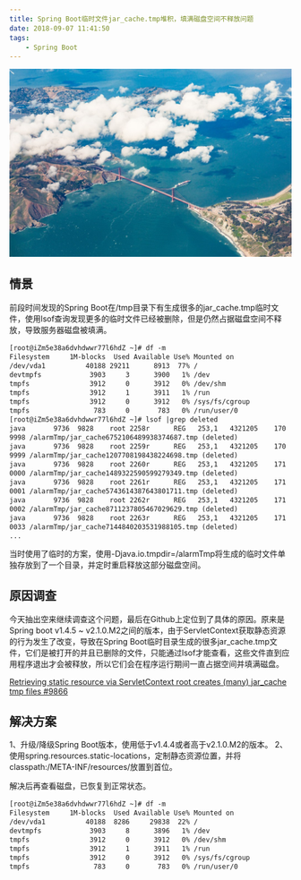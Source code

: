 ```yaml
---
title: Spring Boot临时文件jar_cache.tmp堆积，填满磁盘空间不释放问题
date: 2018-09-07 11:41:50
tags:
    - Spring Boot
---
```

![homePage](/upload/homePage/20180907140001.jpg)
<!--more-->

## 情景
前段时间发现的Spring Boot在/tmp目录下有生成很多的jar_cache.tmp临时文件，使用lsof查询发现更多的临时文件已经被删除，但是仍然占据磁盘空间不释放，导致服务器磁盘被填满。

```
[root@iZm5e38a6dvhdwwr77l6hdZ ~]# df -m
Filesystem     1M-blocks  Used Available Use% Mounted on
/dev/vda1          40188 29211      8913  77% /
devtmpfs            3903     3      3900   1% /dev
tmpfs               3912     0      3912   0% /dev/shm
tmpfs               3912     1      3911   1% /run
tmpfs               3912     0      3912   0% /sys/fs/cgroup
tmpfs                783     0       783   0% /run/user/0
[root@iZm5e38a6dvhdwwr77l6hdZ ~]# lsof |grep deleted
java       9736  9828    root 2258r      REG   253,1   4321205    170  9998 /alarmTmp/jar_cache6752106489938374687.tmp (deleted)
java       9736  9828    root 2259r      REG   253,1   4321205    170  9999 /alarmTmp/jar_cache1207708198438224698.tmp (deleted)
java       9736  9828    root 2260r      REG   253,1   4321205    171  0000 /alarmTmp/jar_cache1489322590599279349.tmp (deleted)
java       9736  9828    root 2261r      REG   253,1   4321205    171  0001 /alarmTmp/jar_cache5743614387643801711.tmp (deleted)
java       9736  9828    root 2262r      REG   253,1   4321205    171  0002 /alarmTmp/jar_cache8711237805467029629.tmp (deleted)
java       9736  9828    root 2263r      REG   253,1   4321205    171  0033 /alarmTmp/jar_cache7144840203531988105.tmp (deleted)
...
```

当时使用了临时的方案，使用-Djava.io.tmpdir=/alarmTmp将生成的临时文件单独存放到了一个目录，并定时重启释放这部分磁盘空间。

## 原因调查
今天抽出空来继续调查这个问题，最后在Github上定位到了具体的原因。原来是Spring boot v1.4.5 ~ v2.1.0.M2之间的版本，由于ServletContext获取静态资源的行为发生了改变，导致在Spring Boot临时目录生成的很多jar_cache.tmp文件，它们是被打开的并且已删除的文件，只能通过lsof才能查看，这些文件直到应用程序退出才会被释放，所以它们会在程序运行期间一直占据空间并填满磁盘。

[Retrieving static resource via ServletContext root creates (many) jar_cache tmp files #9866](https://github.com/spring-projects/spring-boot/issues/9866)
   
## 解决方案
1、升级/降级Spring Boot版本，使用低于v1.4.4或者高于v2.1.0.M2的版本。
2、使用spring.resources.static-locations，定制静态资源位置，并将classpath:/META-INF/resources/放置到首位。

解决后再查看磁盘，已恢复到正常状态。
```
[root@iZm5e38a6dvhdwwr77l6hdZ ~]# df -m
Filesystem     1M-blocks  Used Available Use% Mounted on
/dev/vda1          40188  8286     29838  22% /
devtmpfs            3903     8      3896   1% /dev
tmpfs               3912     0      3912   0% /dev/shm
tmpfs               3912     1      3911   1% /run
tmpfs               3912     0      3912   0% /sys/fs/cgroup
tmpfs                783     0       783   0% /run/user/0
```




